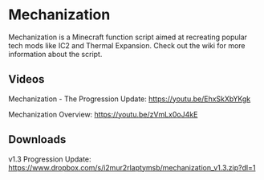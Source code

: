 # Mechanization
Mechanization is a Minecraft function script aimed at recreating popular tech mods like IC2 and Thermal Expansion. Check out the wiki for more information about the script.

## Videos
Mechanization - The Progression Update: https://youtu.be/EhxSkXbYKgk

Mechanization Overview: https://youtu.be/zVmLx0oJ4kE

## Downloads
v1.3 Progression Update: https://www.dropbox.com/s/i2mur2rlaptymsb/mechanization_v1.3.zip?dl=1
